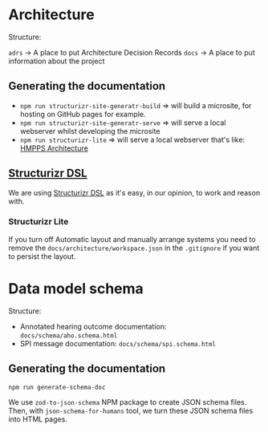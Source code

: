 # Architecture

Structure:

`adrs` -> A place to put Architecture Decision Records
`docs` -> A place to put information about the project

## Generating the documentation

- `npm run structurizr-site-generatr-build` => will build a microsite, for hosting on GitHub pages for example.
- `npm run structurizr-site-generatr-serve` => will serve a local webserver whilst developing the microsite
- `npm run structurizr-lite` => will serve a local webserver that's like: [HMPPS Architecture](https://structurizr.com/share/56937)

## [Structurizr DSL](https://github.com/structurizr/dsl)

We are using [Structurizr DSL](https://github.com/structurizr/dsl) as it's easy, in our opinion, to work and reason
with.

### Structurizr Lite

If you turn off Automatic layout and manually arrange systems you need to remove the `docs/architecture/workspace.json`
in the `.gitignore` if you want to persist the layout.

# Data model schema

Structure:
- Annotated hearing outcome documentation: `docs/schema/aho.schema.html`
- SPI message documentation: `docs/schema/spi.schema.html`

## Generating the documentation

```
npm run generate-schema-doc
```

We use `zod-to-json-schema` NPM package to create JSON schema files. Then, with `json-schema-for-humans` tool, we turn these JSON schema files into HTML pages.